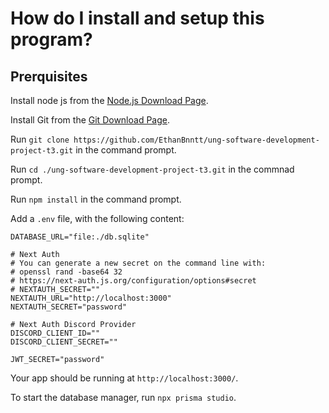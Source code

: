 # How do I install and setup this program?

## Prerquisites

Install node js from the [Node.js Download Page](https://nodejs.org/en/download/prebuilt-installer).

Install Git from the [Git Download Page](https://git-scm.com/book/en/v2/Getting-Started-Installing-Git).

Run ```git clone https://github.com/EthanBnntt/ung-software-development-project-t3.git``` in the command prompt.

Run ```cd ./ung-software-development-project-t3.git``` in the commnad prompt.

Run ```npm install``` in the command prompt.

Add a ```.env``` file, with the following content:

```
DATABASE_URL="file:./db.sqlite"

# Next Auth
# You can generate a new secret on the command line with:
# openssl rand -base64 32
# https://next-auth.js.org/configuration/options#secret
# NEXTAUTH_SECRET=""
NEXTAUTH_URL="http://localhost:3000"
NEXTAUTH_SECRET="password"

# Next Auth Discord Provider
DISCORD_CLIENT_ID=""
DISCORD_CLIENT_SECRET=""

JWT_SECRET="password"
```

Your app should be running at ```http://localhost:3000/```.

To start the database manager, run ```npx prisma studio```.